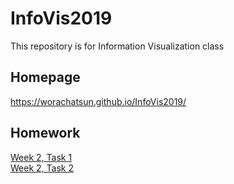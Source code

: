 # InfoVis2019

This repository is for Information Visualization class

## Homepage
 https://worachatsun.github.io/InfoVis2019/
 
## Homework
  [Week 2, Task 1](https://worachatsun.github.io/InfoVis2019/W02/task1.html)  
  [Week 2, Task 2](https://worachatsun.github.io/InfoVis2019/W02/task2.html)
